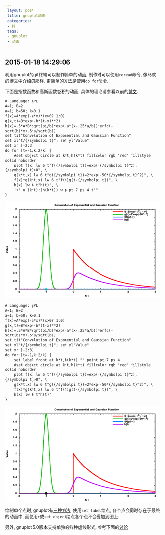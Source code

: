 ```yaml
---
 layout: post
 title: gnuplot动画
 categories:
 - 科
 tags:
 - gnuplot
 - 动画
---
```


## 2015-01-18 14:29:06

利用gnuplot的gif终端可以制作简单的动画, 制作时可以使用`reread`命令, 像马欢的[博文](http://blog.sciencenet.cn/blog-373392-531682.html)中介绍的那样.
更简单的方法是使用`do for`命令.

下面是指数函数和高斯函数卷积的动画, 具体的理论请参看以前的[博文](http://jerkwin.github.io/2013/11/20/卷积与自由能).

<pre class="line-numbers" data-start="0"><code class="language-bash"># Language: gPL
A=1; B=2
a=1; b=50; k=0.1
f(x)=A*exp(-a*x)*(x>0? 1:0)
g(x,t)=B*exp(-b*(t-x)**2)
h(x)=.5*A*B*sqrt(pi/b)*exp(-a*(x-.25*a/b))*erfc(-sqrt(b)*x+.5*a/sqrt(b))
set tit"Convolution of Exponential and Gaussian Function"
set xl"t/{/symbolpi t}"; set yl"Value"
set xr [-2:3]
do for [t=-1/k:2/k] {
	#set object circle at k*t,h(k*t) fillcolor rgb 'red' fillstyle solid noborder
	plot f(x) lw 6 t"f({/symbolpi t})=exp(-{/symbolpi t}^2), {/symbolpi t}>0", \
	g(k*t,x) lw 6 t"g({/symbolpi t})=2*exp(-50*{/symbolpi t}^2)", \
	f(x)*g(k*t,x) lw 6 t"f(t)g(t-{/symbolpi t})", \
	h(x) lw 6 t"h(t)", \
	'+' u (k*t):(h(k*t)) w p pt 7 ps 4 t""
}
</code></pre>

![Fig. 1](/pic/Cov-1.gif)

<pre class="line-numbers" data-start="0"><code class="language-bash"># Language: gPL
A=1; B=2
a=1; b=50; k=0.1
f(x)=A*exp(-a*x)*(x>0? 1:0)
g(x,t)=B*exp(-b*(t-x)**2)
h(x)=.5*A*B*sqrt(pi/b)*exp(-a*(x-.25*a/b))*erfc(-sqrt(b)*x+.5*a/sqrt(b))
set tit"Convolution of Exponential and Gaussian Function"
set xl"t/{/symbolpi t}"; set yl"Value"
set xr [-2:3]
do for [t=-1/k:2/k] {
	set label front at k*t,h(k*t) "" point pt 7 ps 4
	#set object circle at k*t,h(k*t) fillcolor rgb 'red' fillstyle solid noborder
	plot f(x) lw 6 t"f({/symbolpi t})=exp(-{/symbolpi t}^2), {/symbolpi t}>0", \
	g(k*t,x) lw 6 t"g({/symbolpi t})=2*exp(-50*{/symbolpi t}^2)", \
	f(x)*g(k*t,x) lw 6 t"f(t)g(t-{/symbolpi t})", \
	h(x) lw 6 t"h(t)"
}
</code></pre>

![Fig. 2](/pic/Cov-2.gif)

绘制单个点时, gnuplot有[三种方法](http://stackoverflow.com/questions/19452516/add-a-single-point-at-an-existing-plot),
使用`set label`绘点, 各个点会同时存在于最终的动画中, 而使用`+`或`set object`绘点各个点不会叠加到图上.

另外, gnuplot 5.0版本支持单独的各种虚线形式, 参考下面的[讨论](http://stackoverflow.com/questions/19412382/gnuplot-line-types)
